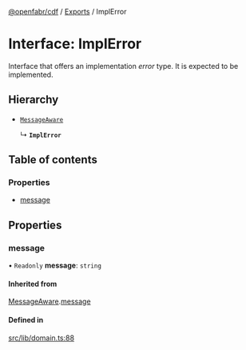 [@openfabr/cdf](../README.md) / [Exports](../modules.md) / ImplError

# Interface: ImplError

Interface that offers an implementation *error* type.
It is expected to be implemented.

## Hierarchy

- [`MessageAware`](MessageAware.md)

  ↳ **`ImplError`**

## Table of contents

### Properties

- [message](ImplError.md#message)

## Properties

### message

• `Readonly` **message**: `string`

#### Inherited from

[MessageAware](MessageAware.md).[message](MessageAware.md#message)

#### Defined in

[src/lib/domain.ts:88](https://github.com/openfabr/cdf/blob/ea0e7b7/core/typescript/src/lib/domain.ts#L88)
